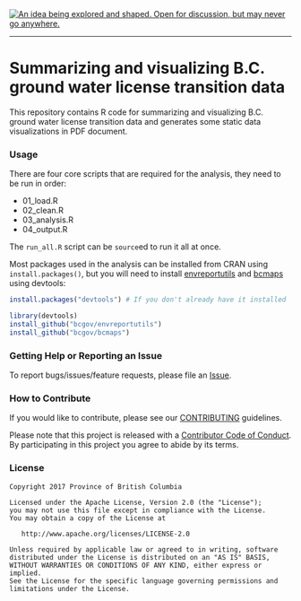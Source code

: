 <div id="devex-badge">
<a rel="Inspiration" href="https://github.com/BCDevExchange/docs/blob/master/discussion/projectstates.md"><img alt="An idea being explored and shaped. Open for discussion, but may never go anywhere." style="border-width:0" src="https://assets.bcdevexchange.org/images/badges/insipiration.svg" title="An idea being explored and shaped. Open for discussion, but may never go anywhere." /></a>
</div>

---

# Summarizing and visualizing B.C. ground water license transition data 

This repository contains R code for summarizing and visualizing B.C. ground water license transition data and generates some static data visualizations in PDF document.

### Usage

There are four core scripts that are required for the analysis, they need to be run in order:

- 01_load.R
- 02_clean.R
- 03_analysis.R
- 04_output.R

The `run_all.R` script can be `source`ed to run it all at once.

Most packages used in the analysis can be installed from CRAN using `install.packages()`, but you will need to install [envreportutils](https://github.com/bcgov/envreportutils) and [bcmaps](https://github.com/bcgov/bcmaps) using devtools:

```r
install.packages("devtools") # If you don't already have it installed

library(devtools)
install_github("bcgov/envreportutils")
install_github("bcgov/bcmaps")
```

### Getting Help or Reporting an Issue

To report bugs/issues/feature requests, please file an [Issue](https://github.com/bcgov-c/gw-license-transition-summary/issues).

### How to Contribute

If you would like to contribute, please see our [CONTRIBUTING](CONTRIBUTING.md) guidelines.

Please note that this project is released with a [Contributor Code of Conduct](CODE_OF_CONDUCT.md). By participating in this project you agree to abide by its terms.


### License

    Copyright 2017 Province of British Columbia

    Licensed under the Apache License, Version 2.0 (the "License");
    you may not use this file except in compliance with the License.
    You may obtain a copy of the License at 

       http://www.apache.org/licenses/LICENSE-2.0

    Unless required by applicable law or agreed to in writing, software
    distributed under the License is distributed on an "AS IS" BASIS,
    WITHOUT WARRANTIES OR CONDITIONS OF ANY KIND, either express or implied.
    See the License for the specific language governing permissions and
    limitations under the License.